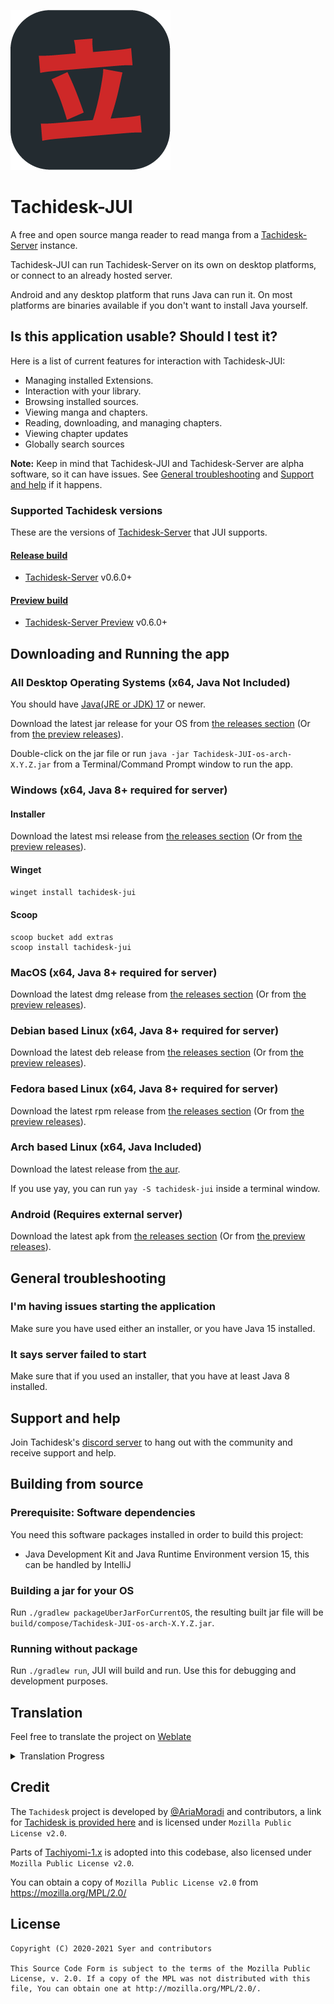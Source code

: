 
![image](resources/icon.png)
# Tachidesk-JUI
A free and open source manga reader to read manga from a [Tachidesk-Server][tachidesk-server] instance.

Tachidesk-JUI can run Tachidesk-Server on its own on desktop platforms, or connect to an already hosted server. 

Android and any desktop platform that runs Java can run it. On most platforms are binaries available if you don't want to install Java yourself.

## Is this application usable? Should I test it?
Here is a list of current features for interaction with Tachidesk-JUI:

- Managing installed Extensions.
- Interaction with your library.
- Browsing installed sources.
- Viewing manga and chapters.
- Reading, downloading, and managing chapters.
- Viewing chapter updates
- Globally search sources

**Note:** Keep in mind that Tachidesk-JUI and Tachidesk-Server are alpha software, so it can have issues. See [General troubleshooting](#general-troubleshooting) and [Support and help](#support-and-help) if it happens.

### Supported Tachidesk versions
These are the versions of [Tachidesk-Server][tachidesk-server] that JUI supports.
#### [Release build][release]
- [Tachidesk-Server][tachidesk-server] v0.6.0+
#### [Preview build][preview]
- [Tachidesk-Server Preview][tachidesk-server-preview] v0.6.0+

## Downloading and Running the app
### All Desktop Operating Systems (x64, Java Not Included)
You should have [Java(JRE or JDK) 17](https://adoptium.net/) or newer.

Download the latest jar release for your OS from [the releases section][release] (Or from [the preview releases][preview]).

Double-click on the jar file or run `java -jar Tachidesk-JUI-os-arch-X.Y.Z.jar` from a Terminal/Command Prompt window to run the app.

### Windows (x64, Java 8+ required for server)
#### Installer
Download the latest msi release from [the releases section][release] (Or from [the preview releases][preview]).
#### Winget
`winget install tachidesk-jui`
#### Scoop
```shell
scoop bucket add extras
scoop install tachidesk-jui
```

### MacOS (x64, Java 8+ required for server)
Download the latest dmg release from [the releases section][release] (Or from [the preview releases][preview]).

### Debian based Linux (x64, Java 8+ required for server)
Download the latest deb release from [the releases section][release] (Or from [the preview releases][preview]).

### Fedora based Linux (x64, Java 8+ required for server)
Download the latest rpm release from [the releases section][release] (Or from [the preview releases][preview]).

### Arch based Linux (x64, Java Included)
Download the latest release from [the aur](https://aur.archlinux.org/packages/tachidesk-jui/).

If you use yay, you can run `yay -S tachidesk-jui` inside a terminal window.

### Android (Requires external server)
Download the latest apk from [the releases section][release] (Or from [the preview releases][preview]).

## General troubleshooting
### I'm having issues starting the application
Make sure you have used either an installer, or you have Java 15 installed.

### It says server failed to start
Make sure that if you used an installer, that you have at least Java 8 installed.

## Support and help
Join Tachidesk's [discord server](https://discord.gg/DDZdqZWaHA) to hang out with the community and receive support and help.

## Building from source
### Prerequisite: Software dependencies
You need this software packages installed in order to build this project:
- Java Development Kit and Java Runtime Environment version 15, this can be handled by IntelliJ
### Building a jar for your OS
Run `./gradlew packageUberJarForCurrentOS`, the resulting built jar file will be `build/compose/Tachidesk-JUI-os-arch-X.Y.Z.jar`.

### Running without package
Run `./gradlew run`, JUI will build and run. Use this for debugging and development purposes.

## Translation
Feel free to translate the project on [Weblate](https://hosted.weblate.org/projects/tachideskjui/desktop/)

<details><summary>Translation Progress</summary>
<a href="https://hosted.weblate.org/engage/tachideskjui/">
<img src="https://hosted.weblate.org/widgets/tachideskjui/-/desktop/multi-auto.svg" alt="Translation status" />
</a>
</details>

## Credit
The `Tachidesk` project is developed by [@AriaMoradi](https://github.com/AriaMoradi) and contributors, a link for [Tachidesk is provided here](https://github.com/Suwayomi/Tachidesk) and is licensed under `Mozilla Public License v2.0`.

Parts of [Tachiyomi-1.x](https://github.com/tachiyomiorg/tachiyomi-1.x) is adopted into this codebase, also licensed under `Mozilla Public License v2.0`.

You can obtain a copy of `Mozilla Public License v2.0` from https://mozilla.org/MPL/2.0/

## License

    Copyright (C) 2020-2021 Syer and contributors

    This Source Code Form is subject to the terms of the Mozilla Public
    License, v. 2.0. If a copy of the MPL was not distributed with this
    file, You can obtain one at http://mozilla.org/MPL/2.0/.


[release]: https://github.com/Suwayomi/Tachidesk-JUI/releases
[preview]: https://github.com/Suwayomi/Tachidesk-JUI-preview/releases
[tachidesk-server]: https://github.com/Suwayomi/Tachidesk-Server
[tachidesk-server-preview]: https://github.com/Suwayomi/Tachidesk-Server-preview/releases
